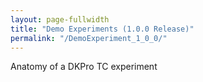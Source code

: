 ```yaml
---
layout: page-fullwidth
title: "Demo Experiments (1.0.0 Release)"
permalink: "/DemoExperiment_1_0_0/"
---
```


Anatomy of a DKPro TC experiment

